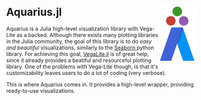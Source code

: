 # Aquarius.jl <img align="right" src="./images/aquarius_logo2.png" height="150"></img>
Aquarius is a Julia high-level visualization library with Vega-Lite as a backed. Although there exists many plotting libraries in the Julia community,
the goal of this library is to do *easy and beautiful* visualizations, similarly to the [ Seaborn ]( https://github.com/mwaskom/seaborn ) python library.
For achieving this goal, [VegaLite.jl]( https://github.com/queryverse/VegaLite.jl ) is of great help, since it already provides a beatiful and resourceful plotting library.
One of the problems with Vega-Lite though, is that it's customizability leaves users to do a lot of coding (very verbose).

This is where Aquarius comes in. It provides a high-level wrapper, providing ready-to-use visualizations.
